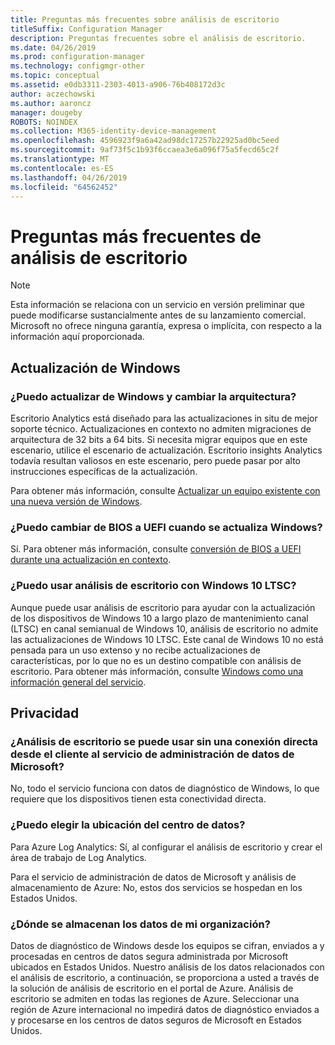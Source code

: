 ```yaml
---
title: Preguntas más frecuentes sobre análisis de escritorio
titleSuffix: Configuration Manager
description: Preguntas frecuentes sobre el análisis de escritorio.
ms.date: 04/26/2019
ms.prod: configuration-manager
ms.technology: configmgr-other
ms.topic: conceptual
ms.assetid: e0db3311-2303-4013-a906-76b408172d3c
author: aczechowski
ms.author: aaroncz
manager: dougeby
ROBOTS: NOINDEX
ms.collection: M365-identity-device-management
ms.openlocfilehash: 4596923f9a6a42ad98dc17257b22925ad0bc5eed
ms.sourcegitcommit: 9af73f5c1b93f6ccaea3e6a096f75a5fecd65c2f
ms.translationtype: MT
ms.contentlocale: es-ES
ms.lasthandoff: 04/26/2019
ms.locfileid: "64562452"
---
```

# <a name="desktop-analytics-faq"></a>Preguntas más frecuentes de análisis de escritorio

> [!Note]  
> Esta información se relaciona con un servicio en versión preliminar que puede modificarse sustancialmente antes de su lanzamiento comercial. Microsoft no ofrece ninguna garantía, expresa o implícita, con respecto a la información aquí proporcionada.  

## <a name="windows-upgrade"></a>Actualización de Windows

### <a name="can-i-upgrade-windows-and-change-architecture"></a>¿Puedo actualizar de Windows y cambiar la arquitectura?

Escritorio Analytics está diseñado para las actualizaciones in situ de mejor soporte técnico. Actualizaciones en contexto no admiten migraciones de arquitectura de 32 bits a 64 bits. Si necesita migrar equipos que en este escenario, utilice el escenario de actualización. Escritorio insights Analytics todavía resultan valiosos en este escenario, pero puede pasar por alto instrucciones específicas de la actualización.

Para obtener más información, consulte [Actualizar un equipo existente con una nueva versión de Windows](/sccm/osd/deploy-use/refresh-an-existing-computer-with-a-new-version-of-windows).

### <a name="can-i-change-from-bios-to-uefi-when-upgrading-windows"></a>¿Puedo cambiar de BIOS a UEFI cuando se actualiza Windows?

Sí. Para obtener más información, consulte [conversión de BIOS a UEFI durante una actualización en contexto](/sccm/osd/deploy-use/task-sequence-steps-to-manage-bios-to-uefi-conversion#convert-from-bios-to-uefi-during-an-in-place-upgrade).

### <a name="can-i-use-desktop-analytics-with-windows-10-ltsc"></a>¿Puedo usar análisis de escritorio con Windows 10 LTSC?

Aunque puede usar análisis de escritorio para ayudar con la actualización de los dispositivos de Windows 10 a largo plazo de mantenimiento canal (LTSC) en canal semianual de Windows 10, análisis de escritorio no admite las actualizaciones de Windows 10 LTSC. Este canal de Windows 10 no está pensada para un uso extenso y no recibe actualizaciones de características, por lo que no es un destino compatible con análisis de escritorio. Para obtener más información, consulte [Windows como una información general del servicio](https://docs.microsoft.com/windows/deployment/update/waas-overview#long-term-servicing-channel).

## <a name="privacy"></a>Privacidad

### <a name="can-desktop-analytics-be-used-without-a-direct-client-connection-to-the-microsoft-data-management-service"></a>¿Análisis de escritorio se puede usar sin una conexión directa desde el cliente al servicio de administración de datos de Microsoft?

No, todo el servicio funciona con datos de diagnóstico de Windows, lo que requiere que los dispositivos tienen esta conectividad directa.

### <a name="can-i-choose-the-data-center-location"></a>¿Puedo elegir la ubicación del centro de datos?

Para Azure Log Analytics: Sí, al configurar el análisis de escritorio y crear el área de trabajo de Log Analytics.

Para el servicio de administración de datos de Microsoft y análisis de almacenamiento de Azure: No, estos dos servicios se hospedan en los Estados Unidos.

### <a name="where-is-my-organizations-data-stored"></a>¿Dónde se almacenan los datos de mi organización?

Datos de diagnóstico de Windows desde los equipos se cifran, enviados a y procesadas en centros de datos segura administrada por Microsoft ubicados en Estados Unidos. Nuestro análisis de los datos relacionados con el análisis de escritorio, a continuación, se proporciona a usted a través de la solución de análisis de escritorio en el portal de Azure. Análisis de escritorio se admiten en todas las regiones de Azure. Seleccionar una región de Azure internacional no impedirá datos de diagnóstico enviados a y procesarse en los centros de datos seguros de Microsoft en Estados Unidos.
